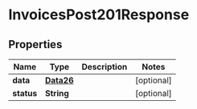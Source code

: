 

# InvoicesPost201Response


## Properties

Name | Type | Description | Notes
------------ | ------------- | ------------- | -------------
**data** | [**Data26**](Data26.md) |  |  [optional]
**status** | **String** |  |  [optional]



